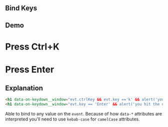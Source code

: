 ## Bind Keys

## Demo

<h1 data-on-keydown__window="evt.ctrlKey && evt.key =='k' && alert('you hit the cheat code!')">Press Ctrl+K</h1>
<h1 data-on-keydown__window="evt.key == 'Enter' && alert('you hit the other code!')">Press Enter</h1>

## Explanation

```html
<h1 data-on-keydown__window="evt.ctrlKey && evt.key =='k' && alert('you hit the cheat code!')">Press Ctrl+K</h1>
<h1 data-on-keydown__window="evt.key == 'Enter' && alert('you hit the other code!')">Press Enter</h1>
```

Able to bind to any value on the `event`. Because of how `data-*` attributes are interpreted you'll need to use `kebab-case` for `camelCase` attributes.

